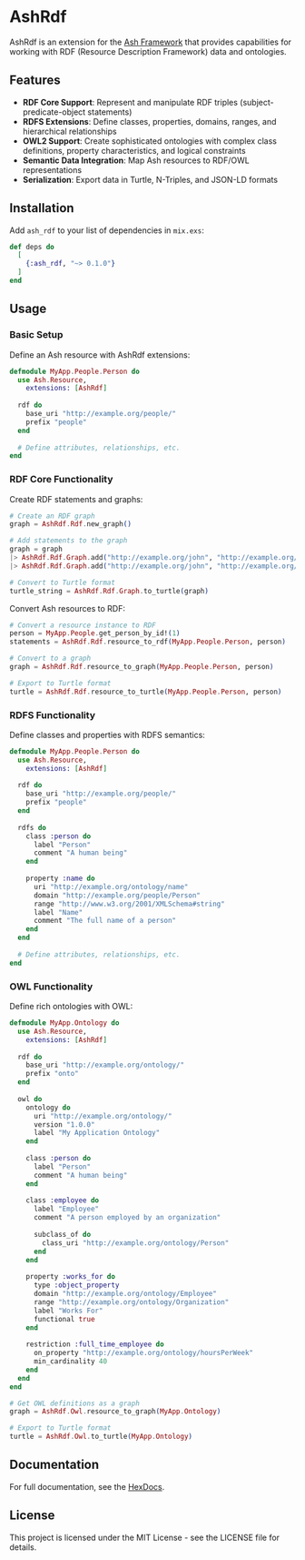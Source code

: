 # AshRdf

AshRdf is an extension for the [Ash Framework](https://ash-hq.org) that provides capabilities for working with RDF (Resource Description Framework) data and ontologies.

## Features

- **RDF Core Support**: Represent and manipulate RDF triples (subject-predicate-object statements)
- **RDFS Extensions**: Define classes, properties, domains, ranges, and hierarchical relationships
- **OWL2 Support**: Create sophisticated ontologies with complex class definitions, property characteristics, and logical constraints
- **Semantic Data Integration**: Map Ash resources to RDF/OWL representations
- **Serialization**: Export data in Turtle, N-Triples, and JSON-LD formats

## Installation

Add `ash_rdf` to your list of dependencies in `mix.exs`:

```elixir
def deps do
  [
    {:ash_rdf, "~> 0.1.0"}
  ]
end
```

## Usage

### Basic Setup

Define an Ash resource with AshRdf extensions:

```elixir
defmodule MyApp.People.Person do
  use Ash.Resource,
    extensions: [AshRdf]
    
  rdf do
    base_uri "http://example.org/people/"
    prefix "people"
  end
  
  # Define attributes, relationships, etc.
end
```

### RDF Core Functionality

Create RDF statements and graphs:

```elixir
# Create an RDF graph
graph = AshRdf.Rdf.new_graph()

# Add statements to the graph
graph = graph
|> AshRdf.Rdf.Graph.add("http://example.org/john", "http://example.org/name", "John Doe")
|> AshRdf.Rdf.Graph.add("http://example.org/john", "http://example.org/age", 30, datatype: "http://www.w3.org/2001/XMLSchema#integer")

# Convert to Turtle format
turtle_string = AshRdf.Rdf.Graph.to_turtle(graph)
```

Convert Ash resources to RDF:

```elixir
# Convert a resource instance to RDF
person = MyApp.People.get_person_by_id!(1)
statements = AshRdf.Rdf.resource_to_rdf(MyApp.People.Person, person)

# Convert to a graph
graph = AshRdf.Rdf.resource_to_graph(MyApp.People.Person, person)

# Export to Turtle format
turtle = AshRdf.Rdf.resource_to_turtle(MyApp.People.Person, person)
```

### RDFS Functionality

Define classes and properties with RDFS semantics:

```elixir
defmodule MyApp.People.Person do
  use Ash.Resource,
    extensions: [AshRdf]
    
  rdf do
    base_uri "http://example.org/people/"
    prefix "people"
  end
  
  rdfs do
    class :person do
      label "Person"
      comment "A human being"
    end
    
    property :name do
      uri "http://example.org/ontology/name"
      domain "http://example.org/people/Person"
      range "http://www.w3.org/2001/XMLSchema#string"
      label "Name"
      comment "The full name of a person"
    end
  end
  
  # Define attributes, relationships, etc.
end
```

### OWL Functionality

Define rich ontologies with OWL:

```elixir
defmodule MyApp.Ontology do
  use Ash.Resource,
    extensions: [AshRdf]
    
  rdf do
    base_uri "http://example.org/ontology/"
    prefix "onto"
  end
  
  owl do
    ontology do
      uri "http://example.org/ontology/"
      version "1.0.0"
      label "My Application Ontology"
    end
    
    class :person do
      label "Person"
      comment "A human being"
    end
    
    class :employee do
      label "Employee"
      comment "A person employed by an organization"
      
      subclass_of do
        class_uri "http://example.org/ontology/Person"
      end
    end
    
    property :works_for do
      type :object_property
      domain "http://example.org/ontology/Employee"
      range "http://example.org/ontology/Organization"
      label "Works For"
      functional true
    end
    
    restriction :full_time_employee do
      on_property "http://example.org/ontology/hoursPerWeek"
      min_cardinality 40
    end
  end
end

# Get OWL definitions as a graph
graph = AshRdf.Owl.resource_to_graph(MyApp.Ontology)

# Export to Turtle format
turtle = AshRdf.Owl.to_turtle(MyApp.Ontology)
```

## Documentation

For full documentation, see the [HexDocs](https://hexdocs.pm/ash_rdf).

## License

This project is licensed under the MIT License - see the LICENSE file for details.